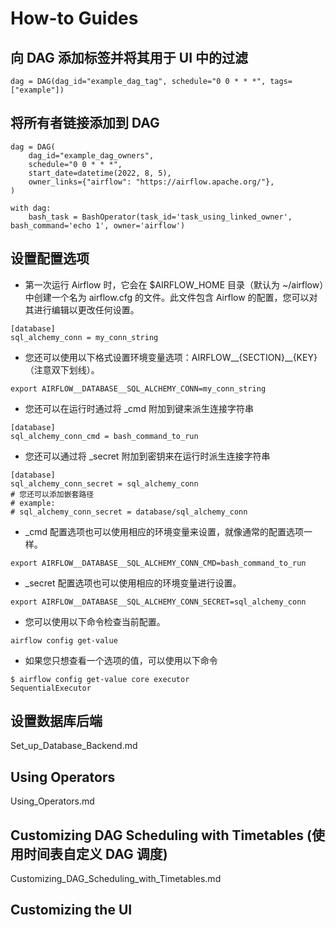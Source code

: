 # How-to Guides
## 向 DAG 添加标签并将其用于 UI 中的过滤
```
dag = DAG(dag_id="example_dag_tag", schedule="0 0 * * *", tags=["example"])
```

## 将所有者链接添加到 DAG
```
dag = DAG(
    dag_id="example_dag_owners",
    schedule="0 0 * * *",
    start_date=datetime(2022, 8, 5),
    owner_links={"airflow": "https://airflow.apache.org/"},
)

with dag:
    bash_task = BashOperator(task_id='task_using_linked_owner', bash_command='echo 1', owner='airflow')
```

## 设置配置选项
* 第一次运行 Airflow 时，它会在 $AIRFLOW_HOME 目录（默认为 ~/airflow）中创建一个名为 airflow.cfg 的文件。此文件包含 Airflow 的配置，您可以对其进行编辑以更改任何设置。
```
[database]
sql_alchemy_conn = my_conn_string
```
* 您还可以使用以下格式设置环境变量选项：AIRFLOW__{SECTION}__{KEY}（注意双下划线）。
```
export AIRFLOW__DATABASE__SQL_ALCHEMY_CONN=my_conn_string
```

* 您还可以在运行时通过将 _cmd 附加到键来派生连接字符串
```
[database]
sql_alchemy_conn_cmd = bash_command_to_run
```

* 您还可以通过将 _secret 附加到密钥来在运行时派生连接字符串
```
[database]
sql_alchemy_conn_secret = sql_alchemy_conn
# 您还可以添加嵌套路径
# example:
# sql_alchemy_conn_secret = database/sql_alchemy_conn
```

* _cmd 配置选项也可以使用相应的环境变量来设置，就像通常的配置选项一样。
```
export AIRFLOW__DATABASE__SQL_ALCHEMY_CONN_CMD=bash_command_to_run
```

* _secret 配置选项也可以使用相应的环境变量进行设置。
```
export AIRFLOW__DATABASE__SQL_ALCHEMY_CONN_SECRET=sql_alchemy_conn
```

* 您可以使用以下命令检查当前配置。
```
airflow config get-value
```
* 如果您只想查看一个选项的值，可以使用以下命令
```
$ airflow config get-value core executor
SequentialExecutor
```

## 设置数据库后端
Set_up_Database_Backend.md

## Using Operators
Using_Operators.md

## Customizing DAG Scheduling with Timetables (使用时间表自定义 DAG 调度)
Customizing_DAG_Scheduling_with_Timetables.md

## Customizing the UI
